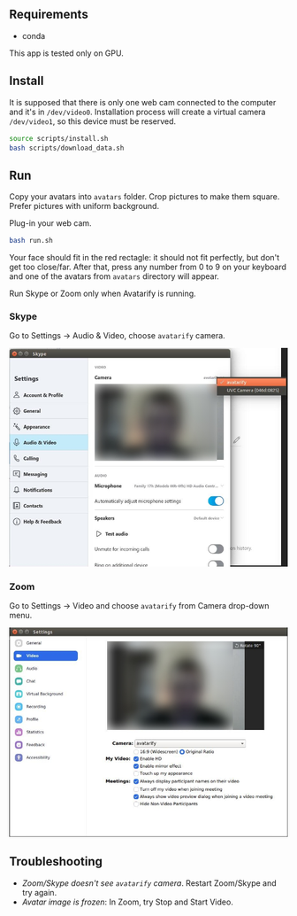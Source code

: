 ## Requirements

* conda

This app is tested only on GPU.

## Install

It is supposed that there is only one web cam connected to the computer and it's in `/dev/video0`. Installation process will create a virtual camera `/dev/video1`, so this device must be reserved.

```bash
source scripts/install.sh
bash scripts/download_data.sh
```

## Run

Copy your avatars into `avatars` folder. Crop pictures to make them square. Prefer pictures with uniform background.

Plug-in your web cam.

```bash
bash run.sh
```

Your face should fit in the red rectagle: it should not fit perfectly, but don't get too close/far. After that, press any number from 0 to 9 on your keyboard and one of the avatars from `avatars` directory will appear.

Run Skype or Zoom only when Avatarify is running.

### Skype

Go to Settings -> Audio & Video, choose `avatarify` camera.

![Skype](docs/skype.jpg)

### Zoom

Go to Settings -> Video and choose `avatarify` from Camera drop-down menu.

![Zoom](docs/zoom.jpg)


## Troubleshooting

* *Zoom/Skype doesn't see `avatarify` camera*. Restart Zoom/Skype and try again.
* *Avatar image is frozen*: In Zoom, try Stop and Start Video.
